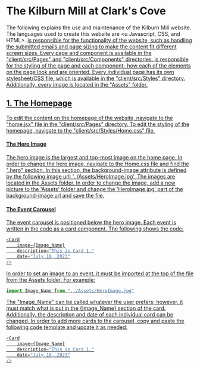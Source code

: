 # The Kilburn Mill at Clark's Cove
The following explains the use and maintenance of the Kilburn Mill website.
The languages used to create this website are <u Javascript, CSS, and HTML>. <u Javascript> is responsible for the functionality of the website, such as handling the submitted emails and page sizing to make the content fit different screen sizes. Every page and component is available in the "client/src/Pages" and "client/src/Components" directories. <u CSS> is responsible for the styling of the page and each component- how each of the elements on the page look and are oriented. Every individual page has its own stylesheet/CSS file, which is available in the "client/src/Styles" directory. Additionally, every image is located in the "Assets" folder. 

## 1. The Homepage
To edit the content on the homepage of the website, navigate to the "home.jsx" file in the "client/src/Pages" directory. To edit the styling of the homepage, navigate to the "client/src/Styles/Home.css" file. 

 #### The Hero Image 
The hero image is the largest and top-most image on the home page. In order to change the hero image, navigate to the Home.css file and find the ".hero" section. In this section, the background-image attribute is defined by the following image url: '../Assets/HeroImage.jpg'. The images are located in the Assets folder. In order to change the image, add a new picture to the 'Assets' folder and change the 'HeroImage.jpg' part of the background-image url and save the file.

 #### The Event Carousel
The event carousel is positioned below the hero image. Each event is written in the code as a card component. The following shows the code:
```javascript
<Card
    image={Image_Name}
    description="This is Card 1."
    date="July 10, 2023"
/>
```

In order to set an image to an event, it must be imported at the top of the file from the Assets folder. For example: 
```javascript
import Image_Name from "../Assets/HeroImage.jpg"
```

The "Image_Name" can be called whatever the user prefers; however, it must match what is put in the {Image_Name} section of the card. Additionally, the description and date of each individual card can be changed. In order to add more cards to the carousel, copy and paste the following code template and update it as needed:
```javascript
<Card
    image={Image_Name}
    description="This is Card 1."
    date="July 10, 2023"
/>
```
